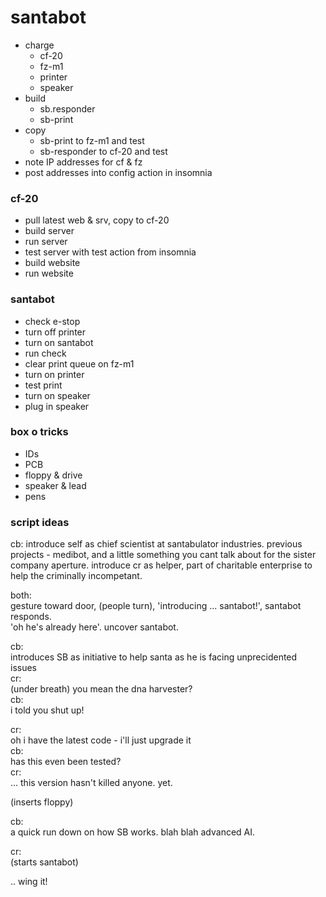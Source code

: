 # santabot

* charge
  * cf-20
  * fz-m1
  * printer
  * speaker
* build
  * sb.responder
  * sb-print
* copy
  * sb-print to fz-m1 and test
  * sb-responder to cf-20 and test
* note IP addresses for cf & fz
* post addresses into config action in insomnia

### cf-20
* pull latest web & srv, copy to cf-20
* build server
* run server
* test server with test action from insomnia
* build website
* run website

### santabot
* check e-stop
* turn off printer
* turn on santabot
* run check
* clear print queue on fz-m1
* turn on printer
* test print
* turn on speaker
* plug in speaker

### box o tricks
* IDs
* PCB
* floppy & drive
* speaker & lead
* pens

### script ideas
cb:
  introduce self as chief scientist at santabulator industries. previous projects - medibot, and a little something you cant talk about for the sister company aperture.
  introduce cr as helper, part of charitable enterprise to help the criminally incompetant.
  
both:   
  gesture toward door, (people turn), 'introducing ... santabot!', santabot responds.  
  'oh he's already here'. uncover santabot.
  
cb:  
  introduces SB as initiative to help santa as he is facing unprecidented issues  
cr:   
  (under breath) you mean the dna harvester?  
cb:  
  i told you shut up!  
  
cr:  
  oh i have the latest code - i'll just upgrade it  
cb:  
  has this even been tested?  
cr:  
  ... this version hasn't killed anyone. yet.  
  
(inserts floppy)
  
cb:  
  a quick run down on how SB works. blah blah advanced AI.  
  
cr:  
  (starts santabot)  
  
  .. wing it!
